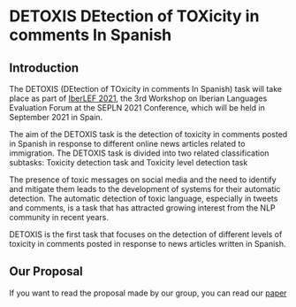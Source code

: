 # DETOXIS DEtection of TOXicity in comments In Spanish

## Introduction

The DETOXIS (DEtection of TOxicity in comments In Spanish) task will take place as part of <a href="https://sites.google.com/view/iberlef2021/organization" rel="nofollow">IberLEF 2021</a>, the 3rd Workshop on Iberian Languages Evaluation Forum at the SEPLN 2021 Conference, which will be held in September 2021 in Spain.

The aim of the DETOXIS task is the detection of toxicity in comments posted in Spanish in response to different online news articles related to immigration. The DETOXIS task is divided into two related classification subtasks: Toxicity detection task and Toxicity level detection task

The presence of toxic messages on social media and the need to identify and mitigate them leads to the development of systems for their automatic detection. The automatic detection of toxic language, especially in tweets and comments, is a task that has attracted growing interest from the NLP community in recent years.

DETOXIS is the first task that focuses on the detection of different levels of toxicity in comments posted in response to news articles written in Spanish.

## Our Proposal

If you want to read the proposal made by our group, you can read our <a href="https://github.com/alvaro-mazcu-herreros/LNR_project/blob/main/report/DETOXIS_REPORT_.pdf" rel="nofollow">paper</a>
